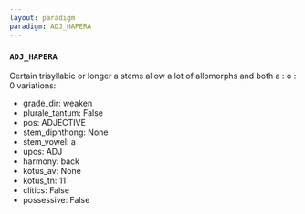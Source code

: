 ```yaml
---
layout: paradigm
paradigm: ADJ_HAPERA
---
```

### ` ADJ_HAPERA `

Certain trisyllabic or longer a stems allow a lot of allomorphs and both a : o : 0 variations:
* grade_dir: weaken
* plurale_tantum: False
* pos: ADJECTIVE
* stem_diphthong: None
* stem_vowel: a
* upos: ADJ
* harmony: back
* kotus_av: None
* kotus_tn: 11
* clitics: False
* possessive: False
